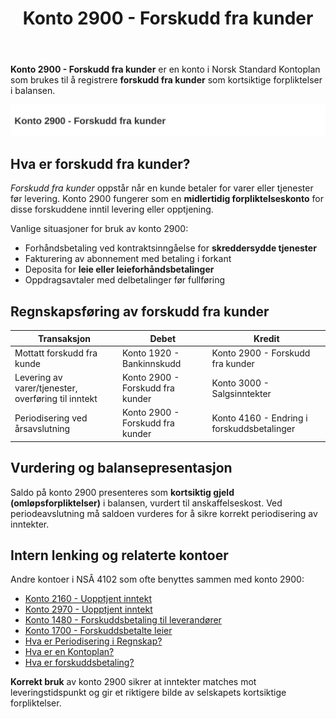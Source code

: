 ﻿---
title: "Konto 2900 - Forskudd fra kunder"
seoTitle: "2900-forskudd-fra-kunder"
description: '**Konto 2900 - Forskudd fra kunder** er en konto i Norsk Standard Kontoplan som brukes til å registrere **forskudd fra kunder** som kortsiktige forpliktelser i...'
---

**Konto 2900 - Forskudd fra kunder** er en konto i Norsk Standard Kontoplan som brukes til å registrere **forskudd fra kunder** som kortsiktige forpliktelser i balansen.

![Illustrasjon av konto 2900 Forskudd fra kunder](2900-forskudd-fra-kunder-image.svg)

## Hva er forskudd fra kunder?

*Forskudd fra kunder* oppstår når en kunde betaler for varer eller tjenester før levering. Konto 2900 fungerer som en **midlertidig forpliktelseskonto** for disse forskuddene inntil levering eller opptjening.

Vanlige situasjoner for bruk av konto 2900:

* Forhåndsbetaling ved kontraktsinngåelse for **skreddersydde tjenester**
* Fakturering av abonnement med betaling i forkant
* Deposita for **leie eller leieforhåndsbetalinger**
* Oppdragsavtaler med delbetalinger før fullføring

## Regnskapsføring av forskudd fra kunder

| Transaksjon                                   | Debet                            | Kredit                                    |
|-----------------------------------------------|----------------------------------|-------------------------------------------|
| Mottatt forskudd fra kunde                    | Konto 1920 - Bankinnskudd        | Konto 2900 - Forskudd fra kunder          |
| Levering av varer/tjenester, overføring til inntekt | Konto 2900 - Forskudd fra kunder | Konto 3000 - Salgsinntekter                |
| Periodisering ved årsavslutning               | Konto 2900 - Forskudd fra kunder | Konto 4160 - Endring i forskuddsbetalinger |

## Vurdering og balansepresentasjon

Saldo på konto 2900 presenteres som **kortsiktig gjeld (omløpsforpliktelser)** i balansen, vurdert til anskaffelseskost. Ved periodeavslutning må saldoen vurderes for å sikre korrekt periodisering av inntekter.

## Intern lenking og relaterte kontoer

Andre kontoer i NSÂ 4102 som ofte benyttes sammen med konto 2900:

* [Konto 2160 - Uopptjent inntekt](/blogs/kontoplan/2160-uopptjent-inntekt "Konto 2160 - Uopptjent inntekt")
* [Konto 2970 - Uopptjent inntekt](/blogs/kontoplan/2970-uopptjent-inntekt "Konto 2970 - Uopptjent inntekt: Regnskapsføring av uopptjent inntekt")
* [Konto 1480 - Forskuddsbetaling til leverandører](/blogs/kontoplan/1480-forskuddsbetaling-til-leverandorer "Konto 1480 - Forskuddsbetaling til leverandører")
* [Konto 1700 - Forskuddsbetalte leier](/blogs/kontoplan/1700-forskuddsbetalte-leier "Konto 1700 - Forskuddsbetalte leier")
* [Hva er Periodisering i Regnskap?](/blogs/regnskap/hva-er-periodisering "Hva er Periodisering i Regnskap? Komplett Guide til Periodiseringsprinsippet")
* [Hva er en Kontoplan?](/blogs/regnskap/hva-er-kontoplan "Hva er en Kontoplan? Komplett Guide til Kontoplaner i Norsk Regnskap")
* [Hva er forskuddsbetaling?](/blogs/regnskap/hva-er-forskuddsbetaling "Hva er forskuddsbetaling? Komplett Guide til Forskuddsbetalinger i Regnskap")

**Korrekt bruk** av konto 2900 sikrer at inntekter matches mot leveringstidspunkt og gir et riktigere bilde av selskapets kortsiktige forpliktelser.






